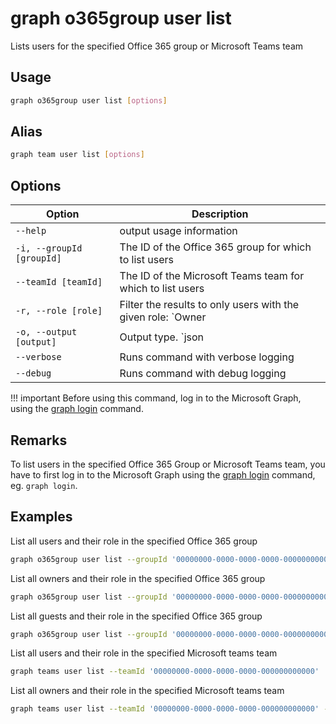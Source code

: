 # graph o365group user list

Lists users for the specified Office 365 group or Microsoft Teams team

## Usage

```sh
graph o365group user list [options]
```

## Alias

```sh
graph team user list [options]
```

## Options

Option|Description
------|-----------
`--help`|output usage information
`-i, --groupId [groupId]`|The ID of the Office 365 group for which to list users
`--teamId [teamId]`|The ID of the Microsoft Teams team for which to list users
`-r, --role [role]`|Filter the results to only users with the given role: `Owner|Member|Guest`
`-o, --output [output]`|Output type. `json|text`. Default `text`
`--verbose`|Runs command with verbose logging
`--debug`|Runs command with debug logging

!!! important
    Before using this command, log in to the Microsoft Graph, using the [graph login](../login.md) command.

## Remarks

To list users in the specified Office 365 Group or Microsoft Teams team, you have to first log in to the Microsoft Graph using the [graph login](../login.md) command, eg. `graph login`.

## Examples

List all users and their role in the specified Office 365 group

```sh
graph o365group user list --groupId '00000000-0000-0000-0000-000000000000'
```

List all owners and their role in the specified Office 365 group

```sh
graph o365group user list --groupId '00000000-0000-0000-0000-000000000000' --role Owner
```

 List all guests and their role in the specified Office 365 group

```sh
graph o365group user list --groupId '00000000-0000-0000-0000-000000000000' --role Guest
```

List all users and their role in the specified Microsoft teams team

```sh
graph teams user list --teamId '00000000-0000-0000-0000-000000000000'
```

List all owners and their role in the specified Microsoft teams team

```sh
graph teams user list --teamId '00000000-0000-0000-0000-000000000000' --role Owner
```